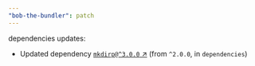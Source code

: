 ```yaml
---
"bob-the-bundler": patch
---
```

dependencies updates:
  - Updated dependency [`mkdirp@^3.0.0` ↗︎](https://www.npmjs.com/package/mkdirp/v/3.0.0) (from `^2.0.0`, in `dependencies`)
